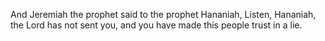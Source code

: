 And Jeremiah the prophet said to the prophet Hananiah, Listen, Hananiah, the Lord has not sent you, and you have made this people trust in a lie.
